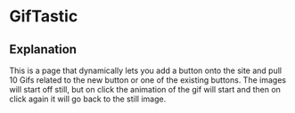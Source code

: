 # GifTastic
## Explanation
This is a page that dynamically lets you add a button onto the site and pull 10 Gifs
                                related to the new button or one of the existing buttons. The images will start off
                                still, but on click the animation of the gif will start and then on click again it will
                                go back to the still image.

